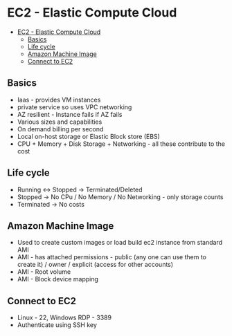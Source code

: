 
# EC2 - Elastic Compute Cloud

- [EC2 - Elastic Compute Cloud](#ec2---elastic-compute-cloud)
  - [Basics](#basics)
  - [Life cycle](#life-cycle)
  - [Amazon Machine Image](#amazon-machine-image)
  - [Connect to EC2](#connect-to-ec2)

## Basics

- Iaas - provides VM instances
- private service so uses VPC networking
- AZ resilient - Instance fails if AZ fails
- Various sizes and capabilities
- On demand billing per second
- Local on-host storage or Elastic Block store (EBS)
- CPU + Memory + Disk Storage + Networking - all these contribute to the cost

## Life cycle

- Running <-> Stopped -> Terminated/Deleted
- Stopped -> No CPu / No Memory / No Networking - only storage counts
- Terminated -> No costs

## Amazon Machine Image

- Used to create custom images or load build ec2 instance from standard AMI
- AMI - has attached permissions - public (any one can use them to create it) / owner / explicit (access for other accounts)
- AMI - Root volume
- AMI - Block device mapping

## Connect to EC2

- Linux - 22, Windows RDP - 3389
- Authenticate using SSH key